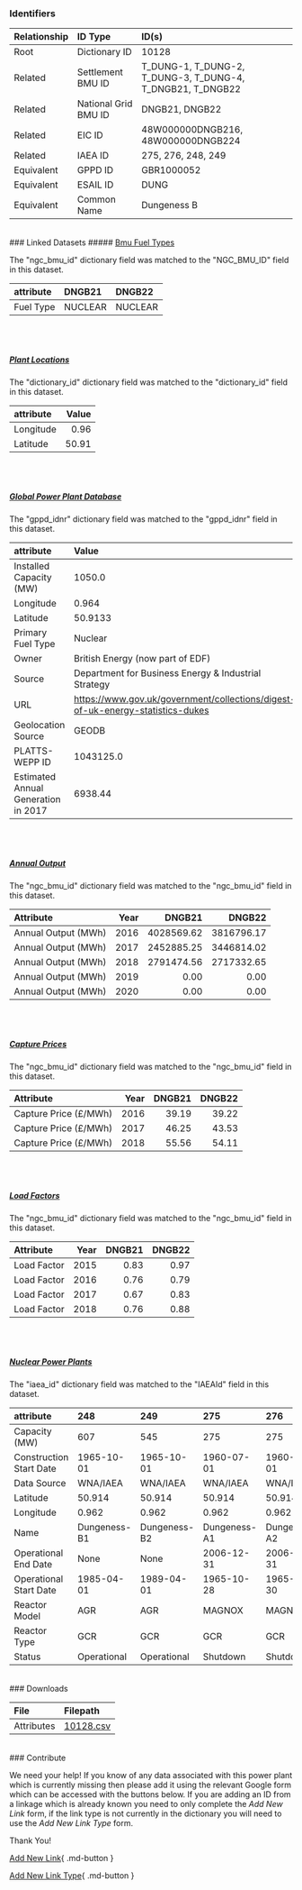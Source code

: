 ### Identifiers

| Relationship   | ID Type              | ID(s)                                                      |
|:---------------|:---------------------|:-----------------------------------------------------------|
| Root           | Dictionary ID        | 10128                                                      |
| Related        | Settlement BMU ID    | T_DUNG-1, T_DUNG-2, T_DUNG-3, T_DUNG-4, T_DNGB21, T_DNGB22 |
| Related        | National Grid BMU ID | DNGB21, DNGB22                                             |
| Related        | EIC ID               | 48W000000DNGB216, 48W000000DNGB224                         |
| Related        | IAEA ID              | 275, 276, 248, 249                                         |
| Equivalent     | GPPD ID              | GBR1000052                                                 |
| Equivalent     | ESAIL ID             | DUNG                                                       |
| Equivalent     | Common Name          | Dungeness B                                                |

<br>
### Linked Datasets
##### <a href="https://osuked.github.io/Power-Station-Dictionary/datasets/bmu-fuel-types">Bmu Fuel Types</a>



The "ngc_bmu_id" dictionary field was matched to the "NGC_BMU_ID" field in this dataset.

| attribute   | DNGB21   | DNGB22   |
|:------------|:---------|:---------|
| Fuel Type   | NUCLEAR  | NUCLEAR  |

<br><br>
##### <a href="https://osuked.github.io/Power-Station-Dictionary/datasets/plant-locations">Plant Locations</a>



The "dictionary_id" dictionary field was matched to the "dictionary_id" field in this dataset.

| attribute   |   Value |
|:------------|--------:|
| Longitude   |    0.96 |
| Latitude    |   50.91 |

<br><br>
##### <a href="https://osuked.github.io/Power-Station-Dictionary/datasets/global-power-plant-database">Global Power Plant Database</a>



The "gppd_idnr" dictionary field was matched to the "gppd_idnr" field in this dataset.

| attribute                           | Value                                                                          |
|:------------------------------------|:-------------------------------------------------------------------------------|
| Installed Capacity (MW)             | 1050.0                                                                         |
| Longitude                           | 0.964                                                                          |
| Latitude                            | 50.9133                                                                        |
| Primary Fuel Type                   | Nuclear                                                                        |
| Owner                               | British Energy (now part of EDF)                                               |
| Source                              | Department for Business Energy & Industrial Strategy                           |
| URL                                 | https://www.gov.uk/government/collections/digest-of-uk-energy-statistics-dukes |
| Geolocation Source                  | GEODB                                                                          |
| PLATTS-WEPP ID                      | 1043125.0                                                                      |
| Estimated Annual Generation in 2017 | 6938.44                                                                        |

<br><br>
##### <a href="https://osuked.github.io/Power-Station-Dictionary/datasets/annual-output">Annual Output</a>



The "ngc_bmu_id" dictionary field was matched to the "ngc_bmu_id" field in this dataset.

| Attribute           |   Year |     DNGB21 |     DNGB22 |
|:--------------------|-------:|-----------:|-----------:|
| Annual Output (MWh) |   2016 | 4028569.62 | 3816796.17 |
| Annual Output (MWh) |   2017 | 2452885.25 | 3446814.02 |
| Annual Output (MWh) |   2018 | 2791474.56 | 2717332.65 |
| Annual Output (MWh) |   2019 |       0.00 |       0.00 |
| Annual Output (MWh) |   2020 |       0.00 |       0.00 |

<br><br>
##### <a href="https://osuked.github.io/Power-Station-Dictionary/datasets/capture-prices">Capture Prices</a>



The "ngc_bmu_id" dictionary field was matched to the "ngc_bmu_id" field in this dataset.

| Attribute             |   Year |   DNGB21 |   DNGB22 |
|:----------------------|-------:|---------:|---------:|
| Capture Price (£/MWh) |   2016 |    39.19 |    39.22 |
| Capture Price (£/MWh) |   2017 |    46.25 |    43.53 |
| Capture Price (£/MWh) |   2018 |    55.56 |    54.11 |

<br><br>
##### <a href="https://osuked.github.io/Power-Station-Dictionary/datasets/load-factors">Load Factors</a>



The "ngc_bmu_id" dictionary field was matched to the "ngc_bmu_id" field in this dataset.

| Attribute   |   Year |   DNGB21 |   DNGB22 |
|:------------|-------:|---------:|---------:|
| Load Factor |   2015 |     0.83 |     0.97 |
| Load Factor |   2016 |     0.76 |     0.79 |
| Load Factor |   2017 |     0.67 |     0.83 |
| Load Factor |   2018 |     0.76 |     0.88 |

<br><br>
##### <a href="https://osuked.github.io/Power-Station-Dictionary/datasets/nuclear-power-plants">Nuclear Power Plants</a>



The "iaea_id" dictionary field was matched to the "IAEAId" field in this dataset.

| attribute               | 248          | 249          | 275          | 276          |
|:------------------------|:-------------|:-------------|:-------------|:-------------|
| Capacity (MW)           | 607          | 545          | 275          | 275          |
| Construction Start Date | 1965-10-01   | 1965-10-01   | 1960-07-01   | 1960-07-01   |
| Data Source             | WNA/IAEA     | WNA/IAEA     | WNA/IAEA     | WNA/IAEA     |
| Latitude                | 50.914       | 50.914       | 50.914       | 50.914       |
| Longitude               | 0.962        | 0.962        | 0.962        | 0.962        |
| Name                    | Dungeness-B1 | Dungeness-B2 | Dungeness-A1 | Dungeness-A2 |
| Operational End Date    | None         | None         | 2006-12-31   | 2006-12-31   |
| Operational Start Date  | 1985-04-01   | 1989-04-01   | 1965-10-28   | 1965-12-30   |
| Reactor Model           | AGR          | AGR          | MAGNOX       | MAGNOX       |
| Reactor Type            | GCR          | GCR          | GCR          | GCR          |
| Status                  | Operational  | Operational  | Shutdown     | Shutdown     |


<br>
### Downloads


| File       | Filepath                                                                              |
|:-----------|:--------------------------------------------------------------------------------------|
| Attributes | [10128.csv](https://osuked.github.io/Power-Station-Dictionary/object_attrs/10128.csv) |


<br>
### Contribute

We need your help! If you know of any data associated with this power plant which is currently missing then please add it using the relevant Google form which can be accessed with the buttons below.  If you are adding an ID from a linkage which is already known you need to only complete the *Add New Link* form, if the link type is not currently in the dictionary you will need to use the *Add New Link Type* form.

Thank You!

[Add New Link](https://docs.google.com/forms/d/e/1FAIpQLSc5jRsQ7NgiLLXbwo9PUdwTQyuqbRwThltG56-o6NVSe7E_nw/viewform?usp=pp_url&entry.251912331=10128){ .md-button }

[Add New Link Type](https://docs.google.com/forms/d/e/1FAIpQLSdQfLmfOR0Vw4Z7gDQAIhBbqIifd1RuSFPKmDQpROhOqjo7ew/viewform?usp=pp_url&entry.2141539628=10128){ .md-button }